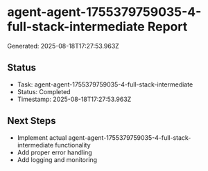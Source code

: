 # agent-agent-1755379759035-4-full-stack-intermediate Report

Generated: 2025-08-18T17:27:53.963Z

## Status
- Task: agent-agent-1755379759035-4-full-stack-intermediate
- Status: Completed
- Timestamp: 2025-08-18T17:27:53.963Z

## Next Steps
- Implement actual agent-agent-1755379759035-4-full-stack-intermediate functionality
- Add proper error handling
- Add logging and monitoring
